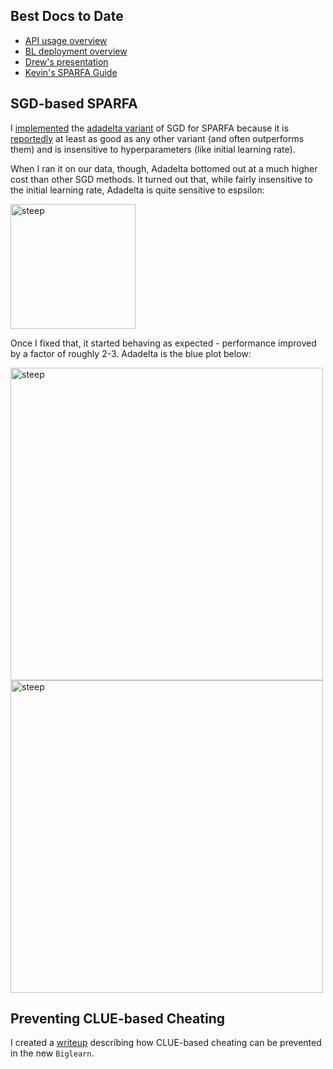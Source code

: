 ## Best Docs to Date
- [API usage overview](https://github.com/openstax/napkin-notes/blob/master/kevin/160921_biglearnApis/api_usage.md)
- [BL deployment overview](https://github.com/openstax/napkin-notes/blob/master/kevin/BiglearnArchitectureDeployment.pdf)
- [Drew's presentation](https://docs.google.com/presentation/d/1qoPqBLD4XqOsIfcM6aJH7IaDQRsxxuA6QBLy4GIZy7w/edit#slide=id.p)
- [Kevin's SPARFA Guide](https://github.com/openstax/sparfa-sandbox/blob/klb_sgd/klb_sparfa_guide/sparfa_guide.pdf)

## SGD-based SPARFA

I 
[implemented](https://github.com/openstax/sparfa-sandbox/tree/klb_sgd/klb_refactor/sgd)
the 
[adadelta variant](https://arxiv.org/pdf/1212.5701.pdf)
of SGD for SPARFA
because it is 
[reportedly](http://cs231n.github.io/neural-networks-3/)
at least as good as any other variant
(and often outperforms them)
and is insensitive to hyperparameters
(like initial learning rate).

When I ran it on our data, though,
Adadelta bottomed out at a much higher cost
than other SGD methods.
It turned out that, 
while fairly insensitive to the initial learning rate,
Adadelta is quite sensitive to espsilon:

<img src="https://github.com/openstax/napkin-notes/blob/master/kevin/summaries/Adadelta%20Epsilon.png" alt="steep" height="200">

Once I fixed that, it started behaving as expected - performance improved by a factor of roughly 2-3.  Adadelta is the blue plot below:

<img src="https://github.com/openstax/napkin-notes/blob/master/kevin/summaries/SGD%20Comparison.png" alt="steep" width="500" height="500">

<img src="https://github.com/openstax/napkin-notes/blob/master/kevin/summaries/SGD%20Comparison%20(zoom).png" alt="steep" width="500" height="500">

## Preventing CLUE-based Cheating

I created a 
[writeup](https://github.com/openstax/napkin-notes/blob/master/kevin/170314_clueCheating.md)
describing how CLUE-based cheating can be prevented in the new `Biglearn`.
